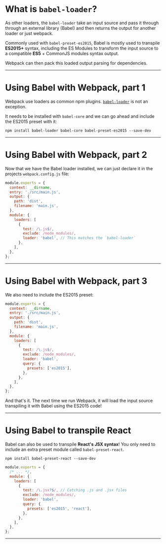 # What is `babel-loader`?

As other loaders, the `babel-loader` take an input source and pass it through through an external library (Babel) and then returns the output for another loader or just webpack.

Commonly used with `babel-preset-es2015`, Babel is mostly used to transpile __ES2015+__ syntax, including the ES Modules to transform the input source to a compatible __ES5__ + CommonJS modules syntax output.

Webpack can then pack this loaded output parsing for dependencies.

---

# Using Babel with Webpack, part 1

Webpack use loaders as common npm plugins. [`babel-loader`](https://github.com/babel/babel-loader) is not an exception.

It needs to be installed with `babel-core` and we can go ahead and include the ES2015 preset with it:

```shell
npm install babel-loader babel-core babel-preset-es2015 --save-dev
```

---

# Using Babel with Webpack, part 2

Now that we have the Babel loader installed, we can just declare it in the projects `webpack.config.js` file:

```js
module.exports = {
  context: __dirname,
  entry: './src/main.js',
  output: {
    path: 'dist',
    filename: 'main.js',
  },
  module: {
    loaders: [
      {
        test: /\.js$/,
        exclude: /node_modules/,
        loader: 'babel', // This matches the `babel-loader`
      },
    ],
  },
};
```

---

# Using Babel with Webpack, part 3

We also need to include the ES2015 preset:

```js
module.exports = {
  context: __dirname,
  entry: './src/main.js',
  output: {
    path: 'dist',
    filename: 'main.js',
  },
  module: {
    loaders: [
      {
        test: /\.js$/,
        exclude: /node_modules/,
        loader: 'babel',
        query: {
          presets: ['es2015'],
        },
      },
    ],
  },
};
```

And that's it. The next time we run Webpack, it will load the input source transpiling it with Babel using the ES2015 code!

---

# Using Babel to transpile React

Babel can also be used to transpile __React's JSX syntax__! You only need to include an extra preset module called `babel-preset-react`.

```shell
npm install babel-preset-react --save-dev
```

```js
module.exports = {
  /* ... */,
  module: {
    loaders: [
      {
        test: /\.jsx?$/, // Catching .js and .jsx files
        exclude: /node_modules/,
        loader: 'babel',
        query: {
          presets: ['es2015', 'react'],
        },
      },
    ],
  },
};
```

---
